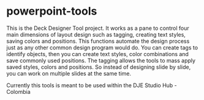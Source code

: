 # powerpoint-tools

This is the Deck Designer Tool project. It works as a pane to control four main dimensions of layout design such as tagging, creating text styles, saving colors and positions. This functions automate the design process just as any other common design program would do. You can create tags to identify objects, then you can create text styles, color combinations and save commonly used positions. The tagging allows the tools to mass apply saved styles, colors and positions. So instead of designing slide by slide, you can work on multiple slides at the same time.

Currently this tools is meant to be used within the DJE Studio Hub - Colombia
